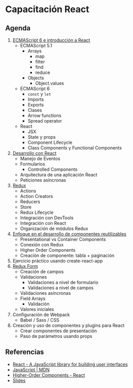 # Capacitación React

## Agenda

1. [ECMAScript 6 e introducción a React](1-intro.md)
    * ECMAScript 5.1
      * Arrays
        * map
        * filter
        * find
        * reduce
      * Objects
        * Object.values
    * ECMAScript 6
      * `const` y `let`
      * Imports
      * Exports
      * Clases
      * Arrow functions
      * Spread operator
    * React
      * JSX
      * State y props
      * Component Lifecycle
      * Class Components y Functional Components
2. [Desarrollo con React](2-react.md)
    * Manejo de Eventos
    * Formularios
      * Controlled Components
    * Arquitectura de una aplicación React
    * Peticiones asíncronas
3. [Redux](3-redux.md)
    * Actions
    * Action Creators
    * Reducers
    * Store
    * Redux Lifecycle
    * Integración con DevTools
    * Integración con React
    * Organización de módulos Redux
4. [Enfoque en el desarrollo de componentes reutilizables](4-reusable-components.md)
    * Presentational vs Container Components
    * Conexión con Redux
    * Higher Order Components
    * Creación de componente: tabla + paginación
5. Ejercicio práctico usando create-react-app
6. [Redux Form](5-redux-form.md)
    * Creación de campos
    * Validaciones
      * Validaciones a nivel de formulario
      * Validaciones a nivel de campos
    * Validaciones asíncronas
    * Field Arrays
      * Validación
    * Valores iniciales
7. Configuración de Webpack
    * Babel / Sass / CSS
8. Creación y uso de componentes y plugins para React
    * Crear componentes de presentación
    * Paso de parámetros usando props

## Referencias

* [React - A JavaScript library for building user interfaces](https://facebook.github.io/react/)
* [JavaScript | MDN](https://developer.mozilla.org/en-US/docs/Web/JavaScript)
* [Higher-Order Components - React](https://reactjs.org/docs/higher-order-components.html)
* [Slides](https://drive.google.com/drive/folders/0B1GSvAe2ggaMUlNiTlVET1Z6Vjg?usp=sharing)